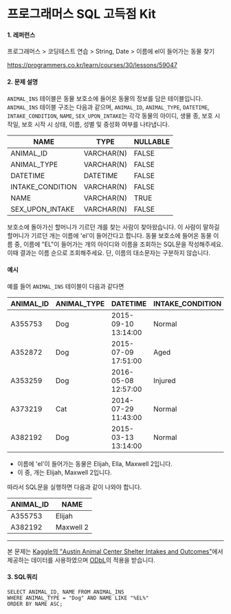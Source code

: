 # 프로그래머스 SQL 고득점 Kit
#### 1. 레퍼런스
프로그래머스 > 코딩테스트 연습 > String, Date > 이름에 el이 들어가는 동물 찾기

https://programmers.co.kr/learn/courses/30/lessons/59047

#### 2. 문제 설명
`ANIMAL_INS` 테이블은 동물 보호소에 들어온 동물의 정보를 담은 테이블입니다. `ANIMAL_INS` 테이블 구조는 다음과 같으며,
 `ANIMAL_ID`, `ANIMAL_TYPE`, `DATETIME`, `INTAKE_CONDITION`, `NAME`, `SEX_UPON_INTAKE`는 각각 
 동물의 아이디, 생물 종, 보호 시작일, 보호 시작 시 상태, 이름, 성별 및 중성화 여부를 나타냅니다.

| NAME | TYPE | NULLABLE |  
| --- | --- | --- |  
| ANIMAL_ID | VARCHAR(N) | FALSE |  
| ANIMAL_TYPE | VARCHAR(N) | FALSE |  
| DATETIME | DATETIME | FALSE |
| INTAKE_CONDITION | VARCHAR(N) | FALSE |
| NAME | VARCHAR(N) | TRUE |
| SEX_UPON_INTAKE | VARCHAR(N) | FALSE |

보호소에 돌아가신 할머니가 기르던 개를 찾는 사람이 찾아왔습니다. 
이 사람이 말하길 할머니가 기르던 개는 이름에 'el'이 들어간다고 합니다. 
동물 보호소에 들어온 동물 이름 중, 이름에 "EL"이 들어가는 개의 아이디와 이름을 조회하는 SQL문을 작성해주세요. 
이때 결과는 이름 순으로 조회해주세요. 
단, 이름의 대소문자는 구분하지 않습니다.

#### 예시
예를 들어 `ANIMAL_INS` 테이블이 다음과 같다면

ANIMAL_ID | ANIMAL_TYPE | DATETIME | INTAKE_CONDITION | NAME | SEX_UPON_INTAKE
|---|---|---|---|---|---|
A355753	| Dog	| 2015-09-10 13:14:00	| Normal	| Elijah	    | Neutered Male
A352872	| Dog	| 2015-07-09 17:51:00	| Aged	    | Peanutbutter	| Neutered Male
A353259	| Dog	| 2016-05-08 12:57:00	| Injured	| Bj	        | Neutered Male
A373219	| Cat	| 2014-07-29 11:43:00	| Normal	| Ella	        | Spayed Female
A382192	| Dog	| 2015-03-13 13:14:00	| Normal	| Maxwell 2	    | Intact Male

- 이름에 'el'이 들어가는 동물은 Elijah, Ella, Maxwell 2입니다.
- 이 중, 개는 Elijah, Maxwell 2입니다.

따라서 SQL문을 실행하면 다음과 같이 나와야 합니다.

ANIMAL_ID	| NAME
|---|---|
A355753	| Elijah
A382192 | Maxwell 2

---
본 문제는 [Kaggle의 "Austin Animal Center Shelter Intakes and Outcomes"](https://www.kaggle.com/aaronschlegel/austin-animal-center-shelter-intakes-and-outcomes)에서 제공하는 데이터를 사용하였으며 [ODbL](https://opendatacommons.org/licenses/odbl/1.0/)의 적용을 받습니다.

#### 3. SQL쿼리
```mysql
SELECT ANIMAL_ID, NAME FROM ANIMAL_INS
WHERE ANIMAL_TYPE = "Dog" AND NAME LIKE "%EL%"
ORDER BY NAME ASC;
```


